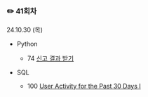 ### ✏️ 41회차

24.10.30 (목)

- Python

  - 74 [신고 결과 받기](https://school.programmers.co.kr/learn/courses/30/lessons/92334)
 
- SQL

  - 100 [User Activity for the Past 30 Days I](https://leetcode.com/problems/user-activity-for-the-past-30-days-i/description/)
